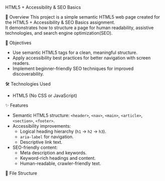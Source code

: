  HTML5 + Accessibility & SEO Basics

📌 Overview
This project is a simple semantic HTML5 web page created for the HTML5 + Accessibility & SEO Basics assignment.  
It demonstrates how to structure a page for human readability, assistive technologies, and search engine optimization(SEO).

🎯 Objectives
- Use semantic HTML5 tags for a clean, meaningful structure.
- Apply accessibility best practices for better navigation with screen readers.
- Implement beginner-friendly SEO techniques for improved discoverability.

🛠 Technologies Used
- HTML5 (No CSS or JavaScript)
  
✨ Features
- Semantic HTML5 structure: `<header>`, `<nav>`, `<main>`, `<article>`, `<section>`, `<footer>`.
- Accessibility improvements:
  - Logical heading hierarchy (`h1` → `h2` → `h3`).
  - `aria-label` for navigation.
  - Descriptive link text.
- SEO-friendly content:
  - Meta description and keywords.
  - Keyword-rich headings and content.
  - Human-readable, crawler-friendly text.

📂 File Structure
